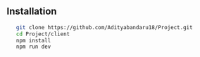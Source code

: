 ## Installation
```bash
   git clone https://github.com/Adityabandaru18/Project.git
   cd Project/client
   npm install
   npm run dev
```

